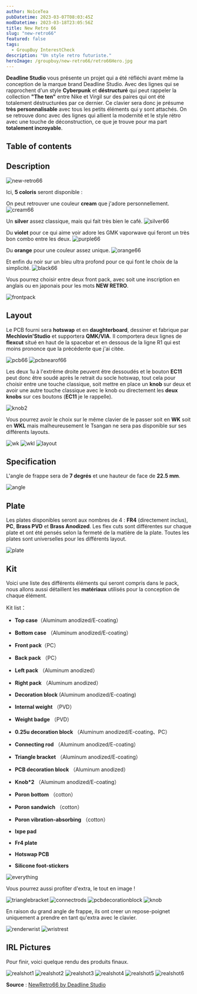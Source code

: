 ```yaml
---
author: No1ceTea
pubDatetime: 2023-03-07T08:03:45Z
modDatetime: 2023-03-18T23:05:56Z
title: New Retro 66
slug: "new-retro66"
featured: false
tags:
  - GroupBuy InterestCheck
description: "Un style retro futuriste."
heroImage: /groupbuy/new-retro66/retro66Hero.jpg
---
```


**Deadline Studio** vous présente un projet qui a été réfléchi avant même la conception de la marque brand Deadline Studio. Avec des lignes qui se rapprochent d'un style **Cyberpunk** et **déstructuré** qui peut rappeler la collection **"The ten"** entre Nike et Virgil sur des paires qui ont été totalement déstructurées par ce dernier. Ce clavier sera donc je présume **très personnalisable** avec tous les petits éléments qui y sont attachés. On se retrouve donc avec des lignes qui allient la modernité et le style rétro avec une touche de déconstruction, ce que je trouve pour ma part **totalement incroyable**.

## Table of contents

## Description

![new-retro66](/groupbuy/new-retro66/new-retro66.jpg)

Ici, **5 coloris** seront disponible :

On peut retrouver une couleur **cream** que j'adore personnellement.
![cream66](/groupbuy/new-retro66/cream66.jpg)

Un **silver** assez classique, mais qui fait très bien le café.
![silver66](/groupbuy/new-retro66/silver66.jpg)

Du **violet** pour ce qui aime voir adore les GMK vaporwave qui feront un très bon combo entre les deux.
![purple66](/groupbuy/new-retro66/purple66.jpg)

Du **orange** pour une couleur assez unique.
![orange66](/groupbuy/new-retro66/orange66.jpg)

Et enfin du noir sur un bleu ultra profond pour ce qui font le choix de la simplicité.
![black66](/groupbuy/new-retro66/black66.jpg)

Vous pourrez choisir entre deux front pack, avec soit une inscription en anglais ou en japonais pour les mots **NEW RETRO**.

![frontpack](/groupbuy/new-retro66/frontpack.png)

## Layout

Le PCB fourni sera **hotswap** et en **daughterboard**, dessiner et fabrique par **Mechlovin'Studio** et supportera **QMK/VIA**. Il comportera deux lignes de **flexcut** situé en haut de la spacebar et en dessous de la ligne R1 qui est moins prononce que la précédente que j'ai citée.

![pcb66](/groupbuy/new-retro66/pcb66.jpg)
![pcbnearof66](/groupbuy/new-retro66/pcbnearof66.jpg)

Les deux 1u à l'extrême droite peuvent être dessoudés et le bouton **EC11** peut donc être soudé après le retrait du socle hotswap, tout cela pour choisir entre une touche classique, soit mettre en place un **knob** sur deux et avoir une autre touche classique avec le knob ou directement les **deux knobs** sur ces boutons (**EC11** je le rappelle).

![knob2](/groupbuy/new-retro66/knob2.jpg)

Vous pourrez avoir le choix sur le même clavier de le passer soit en **WK** soit en **WKL** mais malheureusement le Tsangan ne sera pas disponible sur ses différents layouts.

![wk](/groupbuy/new-retro66/wk.jpg)
![wkl](/groupbuy/new-retro66/wkl.jpg)
![layout](/groupbuy/new-retro66/layout.png)

## Specification

L'angle de frappe sera de **7 degrés** et une hauteur de face de **22.5 mm**.

![angle](/groupbuy/new-retro66/angle.png)

## Plate

Les plates disponibles seront aux nombres de 4 : **FR4** (directement inclus), **PC**, **Brass PVD** et **Brass Anodized**. Les flex cuts sont différentes sur chaque plate et ont été pensés selon la fermeté de la matière de la plate. Toutes les plates sont universelles pour les différents layout.

![plate](/groupbuy/new-retro66/plate.png)

## Kit

Voici une liste des différents éléments qui seront compris dans le pack, nous allons aussi détaillent les **matériaux** utilisés pour la conception de chaque élément.

Kit list：

- **Top case**（Aluminum anodized/E-coating）

- **Bottom case** （Aluminum anodized/E-coating）

- **Front pack**（PC）

- **Back pack** （PC）

- **Left pack** （Aluminum anodized）

- **Right pack** （Aluminum anodized）

- **Decoration block** (Aluminum anodized/E-coating)

- **Internal weight** （PVD）

- **Weight badge** （PVD）

- **0.25u decoration block** （Aluminum anodized/E-coating、PC）

- **Connecting rod** （Aluminum anodized/E-coating）

- **Triangle bracket** （Aluminum anodized/E-coating）

- **PCB decoration block** （Aluminum anodized）

- **Knob\*2** （Aluminum anodized/E-coating）

- **Poron bottom** （cotton）

- **Poron sandwich** （cotton）

- **Poron vibration-absorbing** （cotton）

- **Ixpe pad**

- **Fr4 plate**

- **Hotswap PCB**

- **Silicone foot-stickers**

![everything](/groupbuy/new-retro66/everything.png)

Vous pourrez aussi profiter d'extra, le tout en image !

![trianglebracket](/groupbuy/new-retro66/trianglebracket.png)
![connectrods](/groupbuy/new-retro66/connectrod.png)
![pcbdecorationblock](/groupbuy/new-retro66/pcbdecorationblock.png)
![knob](/groupbuy/new-retro66/knob.png)

En raison du grand angle de frappe, ils ont creer un repose-poignet uniquement a prendre en tant qu'extra avec le clavier.

![renderwrist](/groupbuy/new-retro66/renderwrist.jpg)
![wristrest](/groupbuy/new-retro66/wristrest.png)

## IRL Pictures

Pour finir, voici quelque rendu des produits finaux.

![realshot1](/groupbuy/new-retro66/realshot1.jpg)
![realshot2](/groupbuy/new-retro66/realshot2.jpg)
![realshot3](/groupbuy/new-retro66/realshot3.jpg)
![realshot4](/groupbuy/new-retro66/realshot4.jpg)
![realshot5](/groupbuy/new-retro66/realshot5.jpg)
![realshot6](/groupbuy/new-retro66/realshot6.jpg)

**Source** : [NewRetro66 by Deadline Studio](https://geekhack.org/index.php?topic=118291.0)
